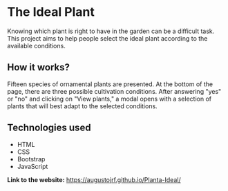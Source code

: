 # The Ideal Plant

Knowing which plant is right to have in the garden can be a difficult task. This project aims to help people select the ideal plant according to the available conditions.

## How it works?

Fifteen species of ornamental plants are presented. At the bottom of the page, there are three possible cultivation conditions. After answering "yes" or "no" and clicking on "View plants," a modal opens with a selection of plants that will best adapt to the selected conditions.

## Technologies used

- HTML
- CSS
- Bootstrap
- JavaScript

**Link to the website:** https://augustojrf.github.io/Planta-Ideal/
